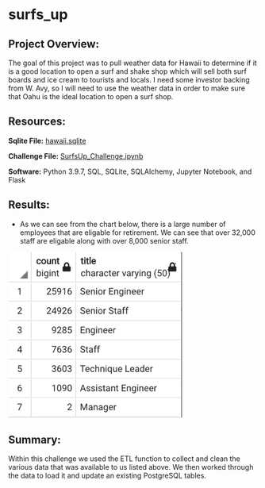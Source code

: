 # surfs_up

## Project Overview:

The goal of this project was to pull weather data for Hawaii to determine if it is a good location to open a surf and shake shop which will sell both surf boards and ice cream to tourists and locals. I need some investor backing from W. Avy, so I will need to use the weather data in order to make sure that Oahu is the ideal location to open a surf shop.

## Resources:

**Sqlite File:** [hawaii.sqlite](https://github.com/matthubb17/surfs_up/blob/main/hawaii.sqlite)

**Challenge File:** [SurfsUp_Challenge.ipynb](https://github.com/matthubb17/surfs_up/blob/main/SurfsUp_Challenge.ipynb)

**Software:** Python 3.9.7, SQL, SQLite, SQLAlchemy, Jupyter Notebook, and Flask

## Results:

- As we can see from the chart below, there is a large number of employees that are eligable for retirement. We can see that over 32,000 staff are eligable along with over 8,000 senior staff.

![Retiring Titles Screenshot](https://github.com/matthubb17/Pewlett-Hackard-Analysis/blob/main/Data/Retiring%20Titles%20Screenshot.png)

## Summary:

Within this challenge we used the ETL function to collect and clean the various data that was available to us listed above. We then worked through the data to load it and update an existing PostgreSQL tables.

